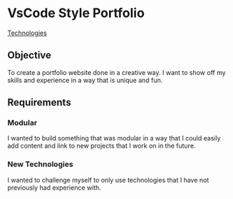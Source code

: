 # VsCode Style Portfolio

[Technologies]()

## Objective

To create a portfolio website done in a creative way. I want to show off my skills and experience in a way that is unique and fun.

## Requirements

### Modular

I wanted to build something that was modular in a way that I could easily add content and link to new projects that I work on in the future.

### New Technologies

I wanted to challenge myself to only use technologies that I have not previously had experience with.
